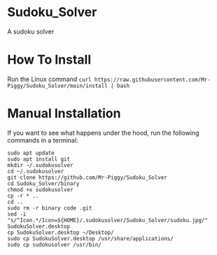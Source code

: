 # Sudoku_Solver
A sudoku solver
# How To Install
Run the Linux command ```curl https://raw.githubusercontent.com/Mr-Piggy/Sudoku_Solver/main/install | bash```
# Manual Installation
If you want to see what happens under the hood, run the following commands in a terminal:
```
sudo apt update
sudo apt install git
mkdir ~/.sudokusolver
cd ~/.sudokusolver
git clone https://github.com/Mr-Piggy/Sudoku_Solver
cd Sudoku_Solver/binary
chmod +x sudokusolver
cp -r * ..
cd ..
sudo rm -r binary code .git
sed -i "s/^Icon.*/Icon=${HOME}/.sudokusolver/Sudoku_Solver/sudoku.jpg/" SudokuSolver.desktop
cp SudokuSolver.desktop ~/Desktop/
sudo cp SudokuSolver.desktop /usr/share/applications/
sudo cp sudokusolver /usr/bin/
```
